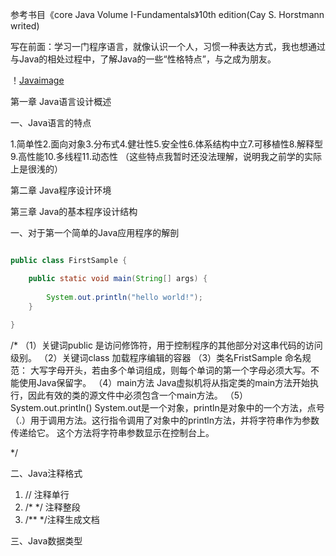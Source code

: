 参考书目《core Java Volume I-Fundamentals》10th edition(Cay S. Horstmann writed)


写在前面：学习一门程序语言，就像认识一个人，习惯一种表达方式，我也想通过与Java的相处过程中，了解Java的一些“性格特点”，与之成为朋友。

！[Javaimage](https://ask.qcloudimg.com/http-save/yehe-1510914/0oevnu9ij1.jpeg?imageView2/2/w/1620)


第一章 Java语言设计概述

一、Java语言的特点

1.简单性2.面向对象3.分布式4.健壮性5.安全性6.体系结构中立7.可移植性8.解释型9.高性能10.多线程11.动态性
（这些特点我暂时还没法理解，说明我之前学的实际上是很浅的）

第二章 Java程序设计环境

第三章 Java的基本程序设计结构

一、对于第一个简单的Java应用程序的解剖

```java

public class FirstSample {

	public static void main(String[] args) {
		
		System.out.println("hello world!");
	}
	
}
```


/*
（1）关键词public
是访问修饰符，用于控制程序的其他部分对这串代码的访问级别。
（2）关键词class
加载程序编辑的容器
（3）类名FristSample
命名规范：
大写字母开头，若由多个单词组成，则每个单词的第一个字母必须大写。不能使用Java保留字。
（4）main方法
Java虚拟机将从指定类的main方法开始执行，因此有效的类的源文件中必须包含一个main方法。
（5）System.out.println()
System.out是一个对象，println是对象中的一个方法，点号（.）用于调用方法。这行指令调用了对象中的println方法，并将字符串作为参数传递给它。
这个方法将字符串参数显示在控制台上。

*/

二、Java注释格式

1. // 注释单行
2. /* */ 注释整段
3. /** */注释生成文档

三、Java数据类型


